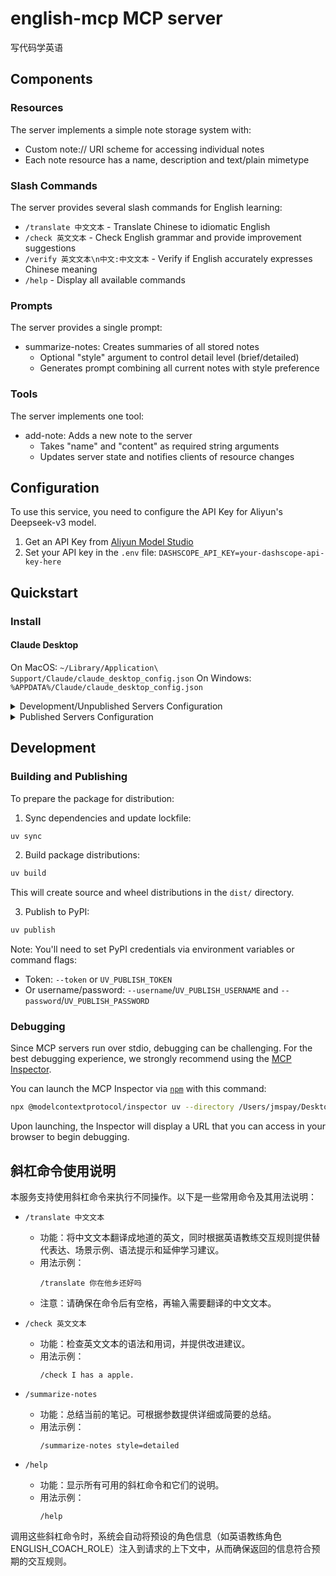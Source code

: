 # english-mcp MCP server

写代码学英语

## Components

### Resources

The server implements a simple note storage system with:
- Custom note:// URI scheme for accessing individual notes
- Each note resource has a name, description and text/plain mimetype

### Slash Commands

The server provides several slash commands for English learning:
- `/translate 中文文本` - Translate Chinese to idiomatic English
- `/check 英文文本` - Check English grammar and provide improvement suggestions
- `/verify 英文文本\n中文:中文文本` - Verify if English accurately expresses Chinese meaning
- `/help` - Display all available commands

### Prompts

The server provides a single prompt:
- summarize-notes: Creates summaries of all stored notes
  - Optional "style" argument to control detail level (brief/detailed)
  - Generates prompt combining all current notes with style preference

### Tools

The server implements one tool:
- add-note: Adds a new note to the server
  - Takes "name" and "content" as required string arguments
  - Updates server state and notifies clients of resource changes

## Configuration

To use this service, you need to configure the API Key for Aliyun's Deepseek-v3 model.

1. Get an API Key from [Aliyun Model Studio](https://help.aliyun.com/zh/model-studio/developer-reference/get-api-key)
2. Set your API key in the `.env` file: `DASHSCOPE_API_KEY=your-dashscope-api-key-here`

## Quickstart

### Install

#### Claude Desktop

On MacOS: `~/Library/Application\ Support/Claude/claude_desktop_config.json`
On Windows: `%APPDATA%/Claude/claude_desktop_config.json`

<details>
  <summary>Development/Unpublished Servers Configuration</summary>
  ```
  "mcpServers": {
    "english-mcp": {
      "command": "uv",
      "args": [
        "--directory",
        "/Users/jmspay/Desktop/weather_service",
        "run",
        "english-mcp"
      ]
    }
  }
  ```
</details>

<details>
  <summary>Published Servers Configuration</summary>
  ```
  "mcpServers": {
    "english-mcp": {
      "command": "uvx",
      "args": [
        "english-mcp"
      ]
    }
  }
  ```
</details>

## Development

### Building and Publishing

To prepare the package for distribution:

1. Sync dependencies and update lockfile:
```bash
uv sync
```

2. Build package distributions:
```bash
uv build
```

This will create source and wheel distributions in the `dist/` directory.

3. Publish to PyPI:
```bash
uv publish
```

Note: You'll need to set PyPI credentials via environment variables or command flags:
- Token: `--token` or `UV_PUBLISH_TOKEN`
- Or username/password: `--username`/`UV_PUBLISH_USERNAME` and `--password`/`UV_PUBLISH_PASSWORD`

### Debugging

Since MCP servers run over stdio, debugging can be challenging. For the best debugging
experience, we strongly recommend using the [MCP Inspector](https://github.com/modelcontextprotocol/inspector).


You can launch the MCP Inspector via [`npm`](https://docs.npmjs.com/downloading-and-installing-node-js-and-npm) with this command:

```bash
npx @modelcontextprotocol/inspector uv --directory /Users/jmspay/Desktop/weather_service run english-mcp
```


Upon launching, the Inspector will display a URL that you can access in your browser to begin debugging.

## 斜杠命令使用说明

本服务支持使用斜杠命令来执行不同操作。以下是一些常用命令及其用法说明：

- `/translate 中文文本`
  - 功能：将中文文本翻译成地道的英文，同时根据英语教练交互规则提供替代表达、场景示例、语法提示和延伸学习建议。
  - 用法示例：
    ```
    /translate 你在他乡还好吗
    ```
  - 注意：请确保在命令后有空格，再输入需要翻译的中文文本。

- `/check 英文文本`
  - 功能：检查英文文本的语法和用词，并提供改进建议。
  - 用法示例：
    ```
    /check I has a apple.
    ```

- `/summarize-notes`
  - 功能：总结当前的笔记。可根据参数提供详细或简要的总结。
  - 用法示例：
    ```
    /summarize-notes style=detailed
    ```

- `/help`
  - 功能：显示所有可用的斜杠命令和它们的说明。
  - 用法示例：
    ```
    /help
    ```

调用这些斜杠命令时，系统会自动将预设的角色信息（如英语教练角色 ENGLISH_COACH_ROLE）注入到请求的上下文中，从而确保返回的信息符合预期的交互规则。